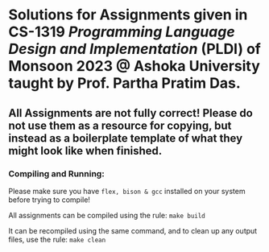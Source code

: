 # Solutions for Assignments given in CS-1319 _Programming Language Design and Implementation_ (PLDI) of Monsoon 2023 @ Ashoka University taught by Prof. Partha Pratim Das.

## All Assignments are not fully correct! Please do not use them as a resource for copying, but instead as a boilerplate template of what they might look like when finished.

### Compiling and Running:
Please make sure you have ```flex, bison & gcc``` installed on your system before trying to compile!

All assignments can be compiled using the rule: 
```make build``` 

It can be recompiled using the same command, and to clean up any output files, use the rule:
```make clean```
